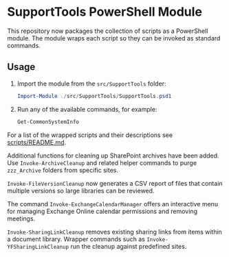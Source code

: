 # SupportTools PowerShell Module

This repository now packages the collection of scripts as a PowerShell module. The module wraps each script so they can be invoked as standard commands.

## Usage

1. Import the module from the `src/SupportTools` folder:
   ```powershell
   Import-Module ./src/SupportTools/SupportTools.psd1
   ```
2. Run any of the available commands, for example:
   ```powershell
   Get-CommonSystemInfo
   ```

For a list of the wrapped scripts and their descriptions see [scripts/README.md](scripts/README.md).

Additional functions for cleaning up SharePoint archives have been added. Use
`Invoke-ArchiveCleanup` and related helper commands to purge `zzz_Archive`
folders from specific sites.

`Invoke-FileVersionCleanup` now generates a CSV report of files that contain
multiple versions so large libraries can be reviewed.

The command `Invoke-ExchangeCalendarManager` offers an interactive menu for
managing Exchange Online calendar permissions and removing meetings.

`Invoke-SharingLinkCleanup` removes existing sharing links from items within a
document library. Wrapper commands such as `Invoke-YFSharingLinkCleanup` run the
cleanup against predefined sites.
